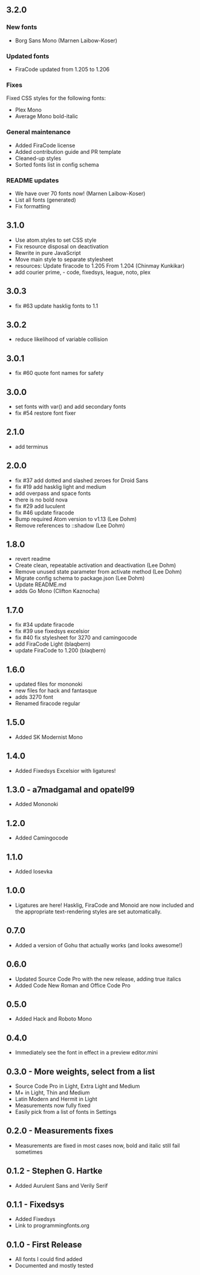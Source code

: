 ## 3.2.0

### New fonts

-   Borg Sans Mono (Marnen Laibow-Koser)

### Updated fonts

-   FiraCode updated from 1.205 to 1.206

### Fixes

Fixed CSS styles for the following fonts:

-   Plex Mono
-   Average Mono bold-italic

### General maintenance

-   Added FiraCode license
-   Added contribution guide and PR template
-   Cleaned-up styles
-   Sorted fonts list in config schema

### README updates

-   We have over 70 fonts now! (Marnen Laibow-Koser)
-   List all fonts (generated)
-   Fix formatting

## 3.1.0

-   Use atom.styles to set CSS style
-   Fix resource disposal on deactivation
-   Rewrite in pure JavaScript
-   Move main style to separate stylesheet
-   resources: Update firacode to 1.205 From 1.204 (Chinmay Kunkikar)
-   add courier prime, - code, fixedsys, league, noto, plex

## 3.0.3

-   fix #63 update hasklig fonts to 1.1

## 3.0.2

-   reduce likelihood of variable collision

## 3.0.1

-   fix #60 quote font names for safety

## 3.0.0

-   set fonts with var() and add secondary fonts
-   fix #54 restore font fixer

## 2.1.0

-   add terminus

## 2.0.0

-   fix #37 add dotted and slashed zeroes for Droid Sans
-   fix #19 add hasklig light and medium
-   add overpass and space fonts
-   there is no bold nova
-   fix #29 add luculent
-   fix #46 update firacode
-   Bump required Atom version to v1.13 (Lee Dohm)
-   Remove references to ::shadow (Lee Dohm)

## 1.8.0

-   revert readme
-   Create clean, repeatable activation and deactivation (Lee Dohm)
-   Remove unused state parameter from activate method (Lee Dohm)
-   Migrate config schema to package.json (Lee Dohm)
-   Update README.md
-   adds Go Mono (Clifton Kaznocha)

## 1.7.0

-   fix #34 update firacode
-   fix #39 use fixedsys excelsior
-   fix #40 fix stylesheet for 3270 and camingocode
-   add FiraCode Light (blaqbern)
-   update FiraCode to 1.200 (blaqbern)

## 1.6.0

-   updated files for mononoki
-   new files for hack and fantasque
-   adds 3270 font
-   Renamed firacode regular

## 1.5.0

-   Added SK Modernist Mono

## 1.4.0

-   Added Fixedsys Excelsior with ligatures!

## 1.3.0 - a7madgamal and opatel99

-   Added Mononoki

## 1.2.0

-   Added Camingocode

## 1.1.0

-   Added Iosevka

## 1.0.0

-   Ligatures are here! Hasklig, FiraCode and Monoid are now included and the appropriate text-rendering styles are set automatically.

## 0.7.0

-   Added a version of Gohu that actually works (and looks awesome!)

## 0.6.0

-   Updated Source Code Pro with the new release, adding true italics
-   Added Code New Roman and Office Code Pro

## 0.5.0

-   Added Hack and Roboto Mono

## 0.4.0

-   Immediately see the font in effect in a preview editor.mini

## 0.3.0 - More weights, select from a list

-   Source Code Pro in Light, Extra Light and Medium
-   M+ in Light, Thin and Medium
-   Latin Modern and Hermit in Light
-   Measurements now fully fixed
-   Easily pick from a list of fonts in Settings

## 0.2.0 - Measurements fixes

-   Measurements are fixed in most cases now, bold and italic still fail sometimes

## 0.1.2 - Stephen G. Hartke

-   Added Aurulent Sans and Verily Serif

## 0.1.1 - Fixedsys

-   Added Fixedsys
-   Link to programmingfonts.org

## 0.1.0 - First Release

-   All fonts I could find added
-   Documented and mostly tested
